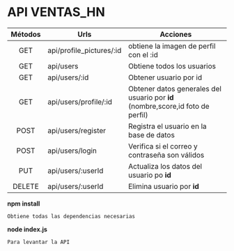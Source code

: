 API VENTAS_HN
==

|Métodos| Urls  | Acciones|
|:-----:|-------| --------|
|  GET  | api/profile_pictures/:id| obtiene la imagen de perfil con el :id|
|  GET  | api/users| Obtiene todos los usuarios|
|  GET  | api/users/:id| Obtener usuario por id|
|  GET  | api/users/profile/:id| Obtener datos generales del usuario por **id** (nombre,score,id foto de perfil)|
|  POST | api/users/register| Registra el usuario en la base de datos|
|  POST | api/users/login| Verifica si el correo y contraseña son válidos|
|  PUT  | api/users/:userId| Actualiza los datos del usuario po **id**|
| DELETE| api/users/:userId| Elimina usuario por **id**|

__npm install__

    Obtiene todas las dependencias necesarias

__node index.js__

    Para levantar la API